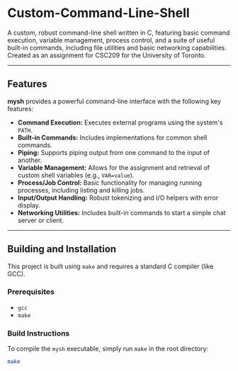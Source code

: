 # Custom-Command-Line-Shell

A custom, robust command-line shell written in C, featuring basic command execution, variable management, process control, and a suite of useful built-in commands, including file utilities and basic networking capabilities. Created as an assignment for CSC209 for the University of Toronto.

---

## Features

**mysh** provides a powerful command-line interface with the following key features:

* **Command Execution:** Executes external programs using the system's `PATH`.
* **Built-in Commands:** Includes implementations for common shell commands.
* **Piping:** Supports piping output from one command to the input of another.
* **Variable Management:** Allows for the assignment and retrieval of custom shell variables (e.g., `VAR=value`).
* **Process/Job Control:** Basic functionality for managing running processes, including listing and killing jobs.
* **Input/Output Handling:** Robust tokenizing and I/O helpers with error display.
* **Networking Utilities:** Includes built-in commands to start a simple chat server or client.

---

## Building and Installation

This project is built using `make` and requires a standard C compiler (like GCC).

### Prerequisites

* `gcc`
* `make`

### Build Instructions

To compile the `mysh` executable, simply run `make` in the root directory:

```bash
make
